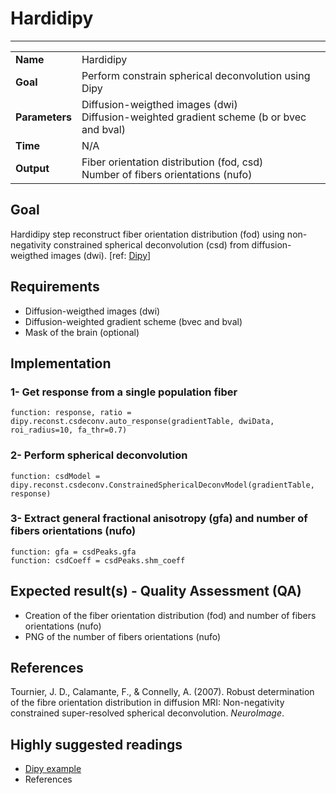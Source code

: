 # Hardidipy
---

|                |                                                       |
|----------------|-------------------------------------------------------|
|**Name**        | Hardidipy                                    |
|**Goal**        | Perform constrain spherical deconvolution using Dipy  |
|**Parameters**  | Diffusion-weigthed images (dwi) <br> Diffusion-weighted gradient scheme (b or bvec and bval)|
|**Time**        | N/A        |
|**Output**      | Fiber orientation distribution (fod, csd) <br> Number of fibers orientations (nufo) <br> |

## Goal

Hardidipy step reconstruct fiber orientation distribution (fod) using non-negativity constrained spherical deconvolution (csd) from diffusion-weigthed images (dwi). [ref: <a href="http://nipy.org/dipy/examples_built/reconst_csd.html#example-reconst-csd" target="_blank">Dipy</a>]

## Requirements

- Diffusion-weigthed images (dwi)
- Diffusion-weighted gradient scheme (bvec and bval)
- Mask of the brain (optional)

## Implementation

### 1- Get response from a single population fiber

```{.python}
function: response, ratio = dipy.reconst.csdeconv.auto_response(gradientTable, dwiData, roi_radius=10, fa_thr=0.7)
```

### 2- Perform spherical deconvolution

```{.python}
function: csdModel = dipy.reconst.csdeconv.ConstrainedSphericalDeconvModel(gradientTable, response)
```

### 3- Extract general fractional anisotropy (gfa) and number of fibers orientations (nufo)

```{.python}
function: gfa = csdPeaks.gfa
function: csdCoeff = csdPeaks.shm_coeff
```

## Expected result(s) - Quality Assessment (QA)

- Creation of the fiber orientation distribution (fod) and number of fibers orientations (nufo)
- PNG of the number of fibers orientations (nufo)

## References

Tournier, J. D., Calamante, F., & Connelly, A. (2007). Robust determination of the fibre orientation distribution in diffusion MRI: Non-negativity constrained super-resolved spherical deconvolution. *NeuroImage*.

## Highly suggested readings

- <a href="http://nipy.org/dipy/examples_built/reconst_csd.html#example-reconst-csd" target="_blank">Dipy example</a>
- References
